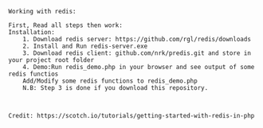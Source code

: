 	Working with redis:

	First, Read all steps then work:
	Installation:
		1. Download redis server: https://github.com/rgl/redis/downloads
		2. Install and Run redis-server.exe
		3. Download redis client: github.com/nrk/predis.git and store in your project root folder
		4. Demo:Run redis_demo.php in your browser and see output of some redis functios
		Add/Modify some redis functions to redis_demo.php
		N.B: Step 3 is done if you download this repository.

			

	Credit: https://scotch.io/tutorials/getting-started-with-redis-in-php
	
